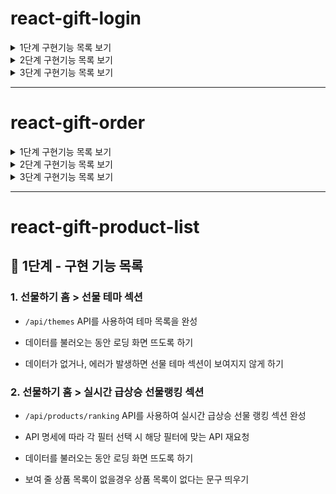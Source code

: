 # react-gift-login

<details>
<summary>1단계 구현기능 목록 보기</summary>
<div markdown="1">

## 📌 1단계 - 구현한 기능 목록

### 1. 기본 설정

- 불필요한 파일 및 코드 정리
- README 작성

### 2. Alias 설정

- 절대경로 import를 위한 alias 설정

### 3. Prettier 설정

- Prettier 설치
- 프로젝트 내 코드 포매팅 적용

### 4. Emotion 스타일 라이브러리 적용

- `@emotion/react`, `@emotion/styled` 설치
- 전역 스타일(GlobalStyle) 적용

### 5. 기본 폰트 설정

- Pretendard 폰트를 기본 폰트로 적용

### 6. reset.css 적용

- 전역 스타일(GlobalStyle) 에 포함시키기

---

### 리팩토링 1 : 타입스크립트 설치

### 리팩토링 2 : alias 적용해 코드수정

- alias가 인식 안되던 문제 해결
- tsx파일들을 alias 주소를 사용하도록 수정

### 리팩토링 3 : 빌드

- 프로젝트 빌드 결과물(dist) 추가

</div>
</details>

<details>
<summary>2단계 구현기능 목록 보기</summary>
<div markdown="1">
  
## 📌 2단계 - 구현한 기능 목록

### 1. 디자인 토큰 설정

- emotion에 Color, Typography 토큰을 설정

### 2. Mobile First Layout 기반 환경 구축

- 화면의 max-width를 720px으로 제한

### 3. UI - 상단 네비게이션 바

### 4. UI - 카테고리

- Flex, Grid 등을 활용

### 5. UI - 기타 섹션

- 선물한 친구 선택 UI 구현
- 카테캠 화이팅 배너 구현

### 5. UI - 실시간 급상승 선물랭킹

- 목 데이터 기반 랭킹 UI 구현

</div>
</details>

<details>
<summary>3단계 구현기능 목록 보기</summary>
<div markdown="1">

## 📌 3단계 - 구현한 기능 목록

### 1. 🔐 로그인 기능

- `/login` 페이지 접속 시 로그인 화면 표시
- 로그인 버튼 클릭 시 이전 페이지로 리디렉션 (없을 경우 `/`으로 이동)
- 로그인 상태 유지 기능은 구현하지 않음 (단순 라우팅 기반)

### 2. 🚫 Not Found 페이지

- 존재하지 않는 경로로 접근 시 Not Found 페이지로 이동

### 3. 🧭 네비게이션 바

- 로그인 버튼 추가 (로그인 페이지로 이동)
- 뒤로가기 버튼 추가 (이전 페이지로 이동)

### 4. 🎁 선물하기 메인 페이지 - 실시간 급상승 선물랭킹

- 성별/주제 필터 적용 시 새로고침 이후에도 필터 상태가 유지되도록 구현 (URL 파라미터 또는 상태 저장 방식 활용)
- 버튼, 카드 등 공통 요소를 별도의 컴포넌트로 분리하여 재사용성 향상

---

### 리팩토링

- 글로벌 스타일에 Pretendard 웹폰트 적용 안되는 문제 해결

- 목데이터에 타입 추가 및 아이디값을 다르게 하도록 맵함수 추가

</div>
</details>

---

# react-gift-order

<details>
<summary>1단계 구현기능 목록 보기</summary>
<div markdown="1">

## 📌 1단계 - 구현 기능 목록

### 1. ID 입력 유효성 검증

- 빈 값일 경우: ID를 입력해주세요.

- 이메일 형식이 아닐 경우: ID는 이메일 형식으로 입력해주세요.

- 유효한 경우: 에러 메시지 제거

### 2. PW 입력 유효성 검증

- 빈 값일 경우: PW를 입력해주세요.

- 8자 미만일 경우: PW는 최소 8글자 이상이어야 합니다.

- 유효한 경우: 에러 메시지 제거

### 3. 로그인 버튼 상태 처리

- ID와 PW가 모두 유효할 때만 버튼 활성화 (disabled → false)

- 그 외에는 비활성화

- LoginFormSection에서 커스텀 훅 사용

</div>
</details>

<details>
<summary>2단계 구현기능 목록 보기</summary>
<div markdown="1">

## 📌 2단계 - 구현 기능 목록

### 1. 로그인 정보 관리

- Context API를 활용해 로그인 상태를 전역에서 관리

- 메인 페이지에서 새로고침해도 로그인 정보 유지

- 로그인 성공 시 마이페이지(/my)로 이동 가능
  - 마이페이지는 로그인한 사용자만 접근 가능, 미로그인 시 로그인 페이지로 리다이렉트

- 마이페이지에서 로그아웃 시 로그인 페이지(/login)로 이동

### 2. 주문하기 페이지 UI 및 로직 구현

- 상품 아이템 클릭 시 주문하기 페이지로 이동

- 로그인하지 않은 경우 로그인 유도 후 주문하기 접근 허용

- 주문하기 페이지에 참고 URL 기능 반영
  - 메세지카드 선택 기능
  - 메세지카드 프리뷰 기능
  - 섹션디바이더 컴포넌트 재사용
  - 인풋박스 재사용
  - '주문하기' 바텀 버튼 컴포넌트 화면에 고정
  - 바텀 버튼을 누를 시에만 유효성검사 에러메세지가 등장

- 제출 버튼 클릭 시 아래 유효성 검사 조건 미충족 시 각 입력 필드별 안내 메시지 표시
  - 메시지는 반드시 입력되어야 함
  - 보내는 사람 이름은 반드시 입력되어야 함
  - 받는 사람 이름은 반드시 입력되어야 함
  - 받는 사람 전화번호는 반드시 입력되고, 전화번호 형식(01012341234)에 맞아야 함
  - 수량은 1 이상이어야 함

</div>
</details>

<details>
<summary>3단계 구현기능 목록 보기</summary>
<div markdown="1">

## 📌 3단계 - 구현 기능 목록

### 1. 폼 리팩터링 및 유효성 검사 고도화

- React Hook Form + Zod(선택)를 사용하여 주문하기 폼 리팩터링

- useState로 직접 입력값을 관리하지 않고, RHF으로 전환

- Zod를 활용해 유효성 검사 스키마 작성 (선택 사항이지만 권장)

### 2. 받는 사람 기능 고도화

- 받는 사람 정보를 최대 10명까지 등록 가능하게 구현

- 모든 입력값(10명의 정보)이 유효해야만 폼에 반영됨
  - 전화번호 중복 불가
  - 전화번호는 01012341234 형태만 허용
  - 최소 수량은 1개 이상이어야 함

- 참고 URL 기반으로 UI 구성

hint : 받는 사람 기능 구현할 때 useFieldArray 사용?

### 3. 주문하기 페이지 기능 강화

- 참고 URL을 기반으로 변경된 기능 구현

- 기능 단위 커밋 및 재사용 가능한 컴포넌트/훅 구조 고려

</div>
</details>

---

# react-gift-product-list

## 📌 1단계 - 구현 기능 목록

### 1. 선물하기 홈 > 선물 테마 섹션

- `/api/themes` API를 사용하여 테마 목록을 완성

- 데이터를 불러오는 동안 로딩 화면 뜨도록 하기

- 데이터가 없거나, 에러가 발생하면 선물 테마 섹션이 보여지지 않게 하기

### 2. 선물하기 홈 > 실시간 급상승 선물랭킹 섹션

- `/api/products/ranking` API를 사용하여 실시간 급상승 선물 랭킹 섹션 완성

- API 명세에 따라 각 필터 선택 시 해당 필터에 맞는 API 재요청

- 데이터를 불러오는 동안 로딩 화면 뜨도록 하기

- 보여 줄 상품 목록이 없을경우 상품 목록이 없다는 문구 띄우기
